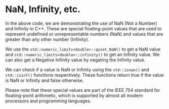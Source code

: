 # NaN, Infinity, etc.
In the above code, we are demonstrating the use of NaN (Not a Number) and Infinity in C++. These are special floating-point values that are used to represent undefined or unrepresentable numbers (NaN) and values that are greater than any other number (Infinity).

We use the `std::numeric_limits<double>::quiet_NaN()` to get a NaN value and `std::numeric_limits<double>::infinity()` to get an Infinity value. We can also get a Negative Infinity value by negating the Infinity value.

We can check if a value is NaN or Infinity using the `std::isnan()` and `std::isinf()` functions respectively. These functions return true if the value is NaN or Infinity and false otherwise.

Please note that these special values are part of the IEEE 754 standard for floating-point arithmetic, which is supported by almost all modern processors and programming languages.